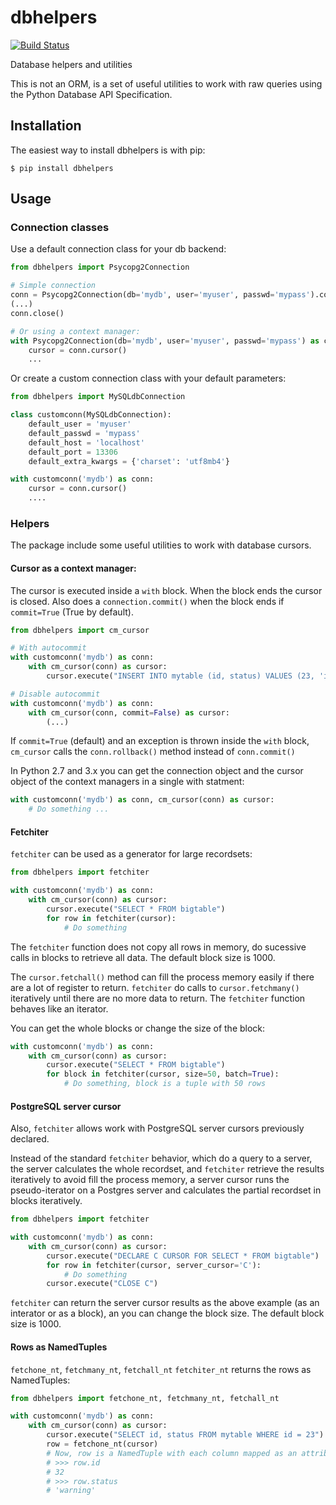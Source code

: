 dbhelpers
=========

[![Build Status](https://travis-ci.org/albertoalcolea/dbhelpers.svg?branch=master)](https://travis-ci.org/albertoalcolea/dbhelpers)

Database helpers and utilities

This is not an ORM, is a set of useful utilities to work with raw queries using the Python Database API Specification.


Installation
------------

The easiest way to install dbhelpers is with pip:

    $ pip install dbhelpers


Usage
-----

### Connection classes

Use a default connection class for your db backend:

```python
from dbhelpers import Psycopg2Connection

# Simple connection
conn = Psycopg2Connection(db='mydb', user='myuser', passwd='mypass').connect()
(...)
conn.close()

# Or using a context manager:
with Psycopg2Connection(db='mydb', user='myuser', passwd='mypass') as conn:
    cursor = conn.cursor()
    ...
```

Or create a custom connection class with your default parameters:

```python
from dbhelpers import MySQLdbConnection

class customconn(MySQLdbConnection):
    default_user = 'myuser'
    default_passwd = 'mypass'
    default_host = 'localhost'
    default_port = 13306
    default_extra_kwargs = {'charset': 'utf8mb4'}

with customconn('mydb') as conn:
    cursor = conn.cursor()
    ....
```

### Helpers

The package include some useful utilities to work with database cursors.

#### Cursor as a context manager:

The cursor is executed inside a `with` block. When the block ends the cursor is closed. Also does a `connection.commit()` when the block ends if `commit=True` (True by default).

```python
from dbhelpers import cm_cursor

# With autocommit
with customconn('mydb') as conn:
    with cm_cursor(conn) as cursor:
        cursor.execute("INSERT INTO mytable (id, status) VALUES (23, 'info')")

# Disable autocommit
with customconn('mydb') as conn:
    with cm_cursor(conn, commit=False) as cursor:
        (...)
```

If `commit=True` (default) and an exception is thrown inside the `with` block, `cm_cursor` calls the `conn.rollback()` method instead of `conn.commit()`

In Python 2.7 and 3.x you can get the connection object and the cursor object of the context managers in a single with statment:

```python
with customconn('mydb') as conn, cm_cursor(conn) as cursor:
    # Do something ...
```

#### Fetchiter

`fetchiter` can be used as a generator for large recordsets:

```python
from dbhelpers import fetchiter

with customconn('mydb') as conn:
    with cm_cursor(conn) as cursor:
        cursor.execute("SELECT * FROM bigtable")
        for row in fetchiter(cursor):
            # Do something
```

The `fetchiter` function does not copy all rows in memory, do sucessive calls in blocks to retrieve all data. The default block size is 1000.

The `cursor.fetchall()` method can fill the process memory easily if there are a lot of register to return. `fetchiter` do calls to `cursor.fetchmany()` iteratively until there are no more data  to return. The `fetchiter` function behaves like an iterator.

You can get the whole blocks or change the size of the block:

```python
with customconn('mydb') as conn:
    with cm_cursor(conn) as cursor:
        cursor.execute("SELECT * FROM bigtable")
        for block in fetchiter(cursor, size=50, batch=True):
            # Do something, block is a tuple with 50 rows
```

#### PostgreSQL server cursor

Also, `fetchiter` allows work with PostgreSQL server cursors previously declared.

Instead of the standard `fetchiter` behavior, which do a query to a server, the server calculates the whole recordset, and `fetchiter` retrieve the results iteratively to avoid fill the process memory, a server cursor runs the pseudo-iterator on a Postgres server and calculates the partial recordset in blocks iteratively. 

```python
from dbhelpers import fetchiter

with customconn('mydb') as conn:
    with cm_cursor(conn) as cursor:
        cursor.execute("DECLARE C CURSOR FOR SELECT * FROM bigtable")
        for row in fetchiter(cursor, server_cursor='C'):
            # Do something
        cursor.execute("CLOSE C")
```

`fetchiter` can return the server cursor results as the above example (as an interator or as a block), an you can change the block size. The default block size is 1000.

#### Rows as NamedTuples

`fetchone_nt`, `fetchmany_nt`, `fetchall_nt` `fetchiter_nt` returns the rows as NamedTuples:

```python
from dbhelpers import fetchone_nt, fetchmany_nt, fetchall_nt

with customconn('mydb') as conn:
    with cm_cursor(conn) as cursor:
        cursor.execute("SELECT id, status FROM mytable WHERE id = 23")
        row = fetchone_nt(cursor)
        # Now, row is a NamedTuple with each column mapped as an attribute:
        # >>> row.id
        # 32
        # >>> row.status
        # 'warning'
```

